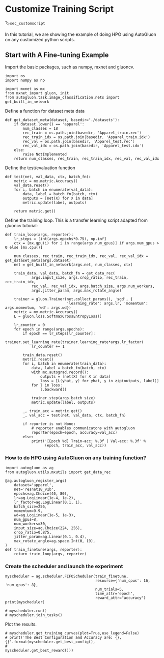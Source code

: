 # Customize Training Script
:label:`sec_customscript`

In this tutorial, we are showing the example of doing HPO using AutoGluon on any customized
python scripts.

## Start with A Fine-tuning Example

Import the basic packages, such as numpy, mxnet and gluoncv.

```{.python .input}
import os
import numpy as np

import mxnet as mx
from mxnet import gluon, init
from autogluon.task.image_classification.nets import get_built_in_network
```

Define a function for dataset meta data

```{.python .input}
def get_dataset_meta(dataset, basedir='./datasets'):
    if dataset.lower() == 'apparel':
        num_classes = 18
        rec_train = os.path.join(basedir, 'Apparel_train.rec')
        rec_train_idx = os.path.join(basedir, 'Apparel_train.idx')
        rec_val = os.path.join(basedir, 'Apparel_test.rec')
        rec_val_idx = os.path.join(basedir, 'Apparel_test.idx')
    else:
        raise NotImplemented
    return num_classes, rec_train, rec_train_idx, rec_val, rec_val_idx
```

Define the test/evaluation function


```{.python .input}
def test(net, val_data, ctx, batch_fn):
    metric = mx.metric.Accuracy()
    val_data.reset()
    for i, batch in enumerate(val_data):
        data, label = batch_fn(batch, ctx)
        outputs = [net(X) for X in data]
        metric.update(label, outputs)

    return metric.get()
```

Define the training loop.  This is a transfer learning script adapted from gluoncv tutorial:


```{.python .input}
def train_loop(args, reporter):
    lr_steps = [int(args.epochs*0.75), np.inf]
    ctx = [mx.gpu(i) for i in range(args.num_gpus)] if args.num_gpus > 0 else [mx.cpu()]

    num_classes, rec_train, rec_train_idx, rec_val, rec_val_idx = get_dataset_meta(args.dataset)
    net = get_built_in_network(args.net, num_classes, ctx)

    train_data, val_data, batch_fn = get_data_rec(
            args.input_size, args.crop_ratio, rec_train, rec_train_idx,
            rec_val, rec_val_idx, args.batch_size, args.num_workers,
            args.jitter_param, args.max_rotate_angle)

    trainer = gluon.Trainer(net.collect_params(), 'sgd', {
                            'learning_rate': args.lr, 'momentum': args.momentum, 'wd': args.wd})
    metric = mx.metric.Accuracy()
    L = gluon.loss.SoftmaxCrossEntropyLoss()

    lr_counter = 0
    for epoch in range(args.epochs):
        if epoch == lr_steps[lr_counter]:
            trainer.set_learning_rate(trainer.learning_rate*args.lr_factor)
            lr_counter += 1

        train_data.reset()
        metric.reset()
        for i, batch in enumerate(train_data):
            data, label = batch_fn(batch, ctx)
            with mx.autograd.record():
                outputs = [net(X) for X in data]
                loss = [L(yhat, y) for yhat, y in zip(outputs, label)]
            for l in loss:
                l.backward()

            trainer.step(args.batch_size)
            metric.update(label, outputs)

        _, train_acc = metric.get()
        _, val_acc = test(net, val_data, ctx, batch_fn)

        if reporter is not None:
            # reporter enables communicatons with autogluon
            reporter(epoch=epoch, accuracy=val_acc)
        else:
            print('[Epoch %d] Train-acc: %.3f | Val-acc: %.3f' %
                  (epoch, train_acc, val_acc))
```

### How to do HPO using AutoGluon on any training function?

```{.python .input}
import autogluon as ag
from autogluon.utils.mxutils import get_data_rec

@ag.autogluon_register_args(
    dataset='apparel',
    net='resnet18_v1b',
    epochs=ag.Choice(40, 80),
    lr=ag.LogLinear(1e-4, 1e-2),
    lr_factor=ag.LogLinear(0.1, 1),
    batch_size=256,
    momentum=0.9,
    wd=ag.LogLinear(1e-5, 1e-3),
    num_gpus=8,
    num_workers=30,
    input_size=ag.Choice(224, 256),
    crop_ratio=0.875,
    jitter_param=ag.Linear(0.1, 0.4),
    max_rotate_angle=ag.space.Int(0, 10),
)
def train_finetune(args, reporter):
    return train_loop(args, reporter)
```

### Create the scheduler and launch the experiment

```{.python .input}
myscheduler = ag.scheduler.FIFOScheduler(train_finetune,
                                         resource={'num_cpus': 16, 'num_gpus': 8},
                                         num_trials=5,
                                         time_attr='epoch',
                                         reward_attr="accuracy")
print(myscheduler)

```

```{.python .input}
# myscheduler.run()
# myscheduler.join_tasks()
```

Plot the results.

```{.python .input}
# myscheduler.get_training_curves(plot=True,use_legend=False)
# print('The Best Configuration and Accuracy are: {}, {}'.format(myscheduler.get_best_config(),
#                                                                myscheduler.get_best_reward()))
```
